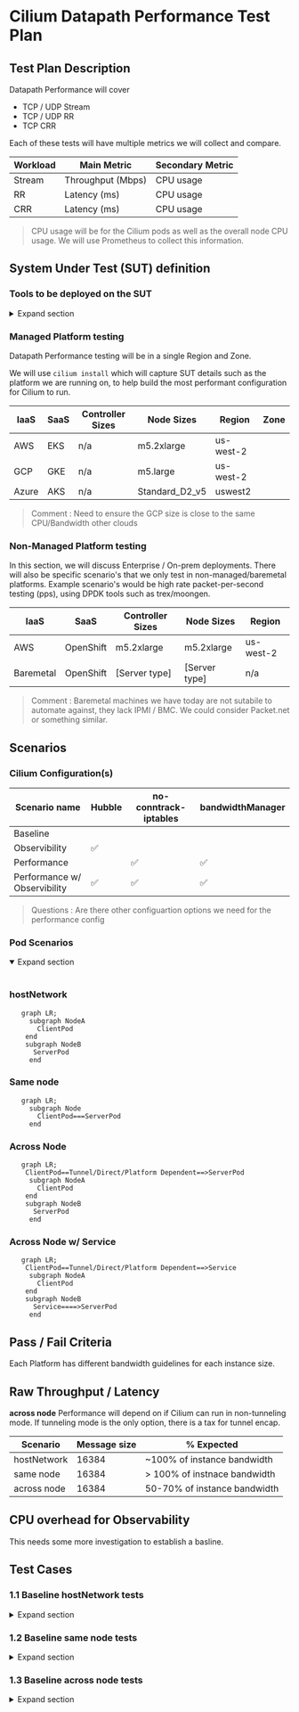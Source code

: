 # Cilium Datapath Performance Test Plan

## Test Plan Description
Datapath Performance will cover 

- TCP / UDP Stream
- TCP / UDP RR
- TCP CRR

Each of these tests will have multiple metrics we will collect and compare. 

| Workload | Main Metric | Secondary Metric |
|----------|-------------|------------------|
| Stream   | Throughput (Mbps) | CPU usage  |
| RR       | Latency (ms) | CPU usage       |
| CRR      | Latency (ms) | CPU usage       |

> CPU usage will be for the Cilium pods as well as the overall node CPU usage. We will use Prometheus to collect this information. 

## System Under Test (SUT) definition

### Tools to be deployed on the SUT

<details>
 <summary> Expand section </summary>

 - Prometheus 
*How do we install prom?*\
`helm install prometheus prometheus-community/prometheus --namespace prometheus  --namespace prometheus --create-namespace`

   We will use Prom to monitor CPU/Mem/IO of the cilium pods, the test pods and the nodes.
 
- Grafana
*How do we install Grafana?*\
`git clone https://github.com/cloud-bulldozer/performance-dashboards; cd performance-dashboards; make; cd dittybopper; ./k8s-deploy.sh`

   **WIP but having a Cilium specific dashboard showing Overall System metrics + Cilium Specific Metrics.  https://github.com/jtaleric/performance-dashboards/commit/1ac3a9b21c33c3dc2516f21428ebd4ea4a6396c1#diff-b9c0833d120841436640df16492f6e79f8e99e25232047aadcb63bd4378193aeR339-R375 

- benchmark-operator
*How do we install benchmark-operator?*\
 `git clone http://github.com/cloud-bulldozer/benchmark-operator;cd benchmark-operator;cd chart/benchmark-operator;helm install benchmark-operator . -n benchmark-operator --create-namespace`
 
    More background on how we use benchmark-operator : https://hackmd.io/DfCvLvMxR66a7iyCDN_Vng

- ciium-cli
 
 </details>
 
### Managed Platform testing
Datapath Performance testing will be in a single Region and Zone.

We will use `cilium install` which will capture SUT details such as the platform we are running on, to help build the most
performant configuration for Cilium to run. 

| IaaS | SaaS | Controller Sizes | Node Sizes |  Region | Zone |
|------|------|------------------|------------|---------|------|
| AWS  | EKS  | n/a | m5.2xlarge | us-west-2 |
| GCP | GKE | n/a | m5.large | us-west-2 |
| Azure | AKS | n/a | Standard_D2_v5 | uswest2 |

> Comment : Need to ensure the GCP size is close to the same CPU/Bandwidth other clouds 

### Non-Managed Platform testing
In this section, we will discuss Enterprise / On-prem deployments. There will also be specific scenario's that we only test in non-managed/baremetal platforms. Example scenario's would be high rate packet-per-second testing (pps), using DPDK tools such as trex/moongen. 

| IaaS | SaaS | Controller Sizes | Node Sizes |  Region |
|------|------|------------------|------------|---------|
| AWS | OpenShift | m5.2xlarge | m5.2xlarge | us-west-2 |
| Baremetal | OpenShift | [Server type] | [Server type] | n/a |

> Comment : Baremetal machines we have today are not sutabile to automate against, they lack IPMI / BMC. We could consider Packet.net or something similar.

## Scenarios

### Cilium Configuration(s)

| Scenario name | Hubble        | no-conntrack-iptables | bandwidthManager |
|---------------|---------------|-----------------------|-----------|
| Baseline       | | | |
| Observibility | ✅ | | |
| Performance   | | ✅ | ✅ |
| Performance w/ Observibility | ✅ |✅ | ✅ |

> Questions : Are there other configuartion options we need for the performance config

### Pod Scenarios 
<details open>
  <summary>Expand section</summary>
 
### hostNetwork
  ```mermaid
    graph LR;
      subgraph NodeA
        ClientPod
      end
      subgraph NodeB
        ServerPod
      end
 ```

### Same node 
 ```mermaid
    graph LR;
      subgraph Node
        ClientPod===ServerPod
      end
 ```
 
### Across Node
  ```mermaid
    graph LR;
      ClientPod==Tunnel/Direct/Platform Dependent==>ServerPod
      subgraph NodeA
        ClientPod
      end
      subgraph NodeB
        ServerPod
      end
 ```
 
 ### Across Node w/ Service
  ```mermaid
    graph LR;
      ClientPod==Tunnel/Direct/Platform Dependent==>Service
      subgraph NodeA
        ClientPod
      end
      subgraph NodeB
        Service====>ServerPod
      end
 ```
 
 </details>

## Pass / Fail Criteria
Each Platform has different bandwidth guidelines for each instance size. 

## Raw Throughput / Latency
**across node** Performance will depend on if Cilium can run in non-tunneling mode. If tunneling mode is the only option, there is a tax for tunnel encap. 

| Scenario | Message size | % Expected |
|----------|--------------|------------|
| hostNetwork | 16384 | ~100% of instance bandwidth |
| same node | 16384 | > 100% of instnace bandwidth |
| across node | 16384 | 50-70% of instance bandwidth| 

## CPU overhead for Observability
This needs some more investigation to establish a basline. 

## Test Cases
### 1.1 Baseline hostNetwork tests
<details>
  <summary>Expand section</summary>
 
#### Description
Using `benchmark-operator` 
```yaml
# within args:
run_id: "rook-eks-cilium-01" # name the test
hostnetwork: true # Bypass pod network, pass nic to pod
serviceip: false # Place the server behind a service
debug: false
pin: true # set the pods on specific nodes
pin_server: "<server>" # node to pin the server to
pin_client: "<client>" # node to pin the client to
samples: 3 # Number of samples to collect
pair: 1 # Pairs of server/clients to run concurrently
nthrs: # list [ 1, 4, 8] - Multiple test iterations with different number of threads
  - 1
protos: # protocols [tcp, udp]
  - tcp
  - udp
test_types: # tests to execute [stream, rr]
  - stream
  - rr
sizes:
  - 64
  - 1024 
  - 16384
runtime: 30
```

#### Metrics
- Benchmark Result Measured in throughput and latency
- CPU / Memory of node during duration of test 
 </details>
 
### 1.2 Baseline same node tests
<details>
  <summary>Expand section</summary>
 
#### Description
Using `benchmark-operator` 
```yaml
# within args:
run_id: "" # name the test
hostnetwork: false # Bypass pod network, pass nic to pod
serviceip: false # Place the server behind a service
debug: false
pin: true # set the pods on specific nodes
pin_server: "<server>" # node to pin the server to
pin_client: "<client>" # node to pin the client to
samples: 3 # Number of samples to collect
pair: 1 # Pairs of server/clients to run concurrently
nthrs: # list [ 1, 4, 8] - Multiple test iterations with different number of threads
  - 1
protos: # protocols [tcp, udp]
  - tcp
  - udp
test_types: # tests to execute [stream, rr]
  - stream
  - rr
sizes:
  - 64
  - 1024 
  - 16384
runtime: 30
```

#### Metrics
- Benchmark Result Measured in throughput and latency
- CPU / Memory of node during duration of test 
 </details>

### 1.3 Baseline across node tests
<details>
  <summary>Expand section</summary>
 
#### Description
Using `benchmark-operator` 
```yaml
# within args:
run_id: "" # name the test
hostnetwork: false # Bypass pod network, pass nic to pod
serviceip: false # Place the server behind a service
debug: false
pin: true # set the pods on specific nodes
pin_server: "<server>" # node to pin the server to
pin_client: "<client>" # node to pin the client to
samples: 3 # Number of samples to collect
pair: 1 # Pairs of server/clients to run concurrently
nthrs: # list [ 1, 4, 8] - Multiple test iterations with different number of threads
  - 1
protos: # protocols [tcp, udp]
  - tcp
  - udp
test_types: # tests to execute [stream, rr]
  - stream
  - rr
sizes:
  - 64
  - 1024 
  - 16384
runtime: 30
```

#### Metrics
- Benchmark Result Measured in throughput and latency
- CPU / Memory of node during duration of test 
 </details>
